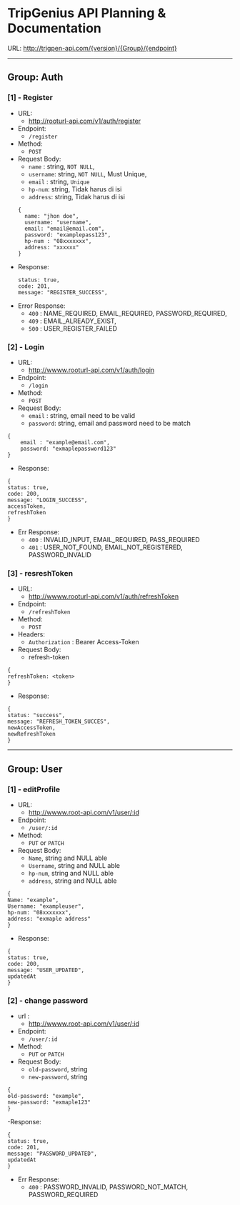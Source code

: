 # TripGenius API Planning & Documentation
URL: http://trigpen-api.com/{version}/{Group}/{endpoint}

-----------
## Group: Auth

### [1] - Register
- URL: 
    - http://rooturl-api.com/v1/auth/register
- Endpoint: 
    - `/register`  
- Method: 
    - `POST`
- Request Body:
    - `name` : string, `NOT NULL`,
    - `username`: string, `NOT NULL`, Must Unique,
    - `email` : string, `Unique`
    - `hp-num`: string, Tidak harus di isi  
    - `address`: string, Tidak harus di isi  
  ```
  {
    name: "jhon doe",
    username: "username",
    email: "email@email.com",
    password: "examplepass123",
    hp-num : "08xxxxxxx",
    address: "xxxxxx"
  }
  ```  
- Response:  
  ```
  status: true,
  code: 201,
  message: "REGISTER_SUCCESS",
  ```  
- Error Response:
    - `400` : NAME_REQUIRED, EMAIL_REQUIRED, PASSWORD_REQUIRED,  
    - `409` : EMAIL_ALREADY_EXIST,
    - `500` : USER_REGISTER_FAILED
  
### [2] - Login  
- URL:
    - http://wwww.rooturl-api.com/v1/auth/login
- Endpoint:
    - `/login` 
- Method:
    - `POST`  
- Request Body: 
    - `email` : string, email need to be valid
    - `password`: string, email and password need to be match  
```
{
    email : "example@email.com",
    password: "exmaplepassword123"
}
```  
- Response:
```
{
status: true,
code: 200,
message: "LOGIN_SUCCESS",
accessToken,
refreshToken
}
```  
- Err Response:
    - `400` : INVALID_INPUT, EMAIL_REQUIRED, PASS_REQUIRED
    - `401` : USER_NOT_FOUND, EMAIL_NOT_REGISTERED, PASSWORD_INVALID  

### [3] - resreshToken
- URL:
    - http://wwww.rooturl-api.com/v1/auth/refreshToken
- Endpoint:
    - `/refreshToken`
- Method: 
    - `POST`
- Headers:  
    - `Authorization` : Bearer Access-Token
- Request Body:
    - refresh-token
```
{
refreshToken: <token>
}
```  
- Response:
```
{
status: "success",
message: "REFRESH_TOKEN_SUCCES",
newAccessToken,
newRefreshToken
}
```  
-----------  
## Group: User  
### [1] - editProfile
- URL: 
    - http://wwww.root-api.com/v1/user/:id
- Endpoint: 
    - `/user/:id`
- Method: 
    - `PUT` or `PATCH`
- Request Body:
    - `Name`, string and NULL able
    - `Username`, string and NULL able
    - `hp-num`, string and NULL able
    - `address`, string and NULL able  
```
{
Name: "example",
Username: "exampleuser",
hp-num: "08xxxxxxx",
address: "exmaple address"
}
```  
- Response:
```
{
status: true,
code: 200,
message: "USER_UPDATED",
updatedAt
}
```  
### [2] - change password
- url :
    - http://wwww.root-api.com/v1/user/:id 
- Endpoint:
    - `/user/:id`
- Method: 
    - `PUT` or `PATCH`
- Request Body:
    - `old-password`, string
    - `new-password`, string  
```
{
old-password: "example",
new-password: "exmaple123"
}
```  
-Response: 
```
{
status: true,
code: 201,
message: "PASSWORD_UPDATED",
updatedAt
}
```  
- Err Response:
    - `400` : PASSWORD_INVALID, PASSWORD_NOT_MATCH, PASSWORD_REQUIRED  
